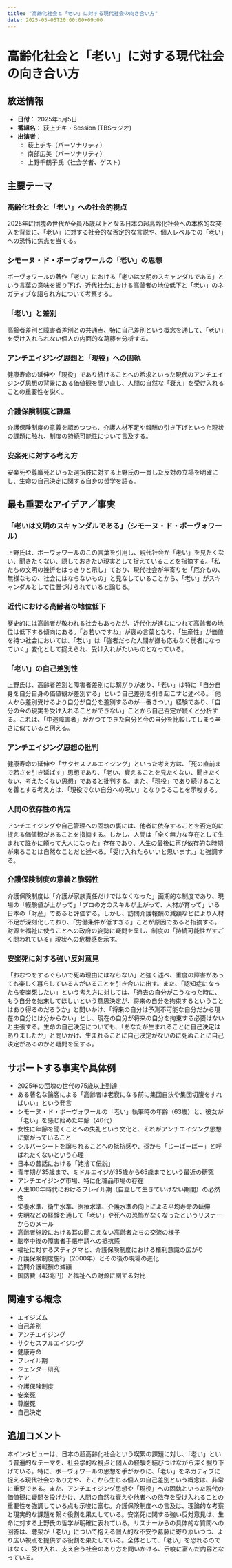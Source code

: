 ```yaml
---
title: "高齢化社会と「老い」に対する現代社会の向き合い方"
date: 2025-05-05T20:00:00+09:00
---
```


# 高齢化社会と「老い」に対する現代社会の向き合い方

## 放送情報
- **日付**： 2025年5月5日
- **番組名**： 荻上チキ・Session (TBSラジオ)
- **出演者**： 
  - 荻上チキ（パーソナリティ）
  - 南部広美（パーソナリティ）
  - 上野千鶴子氏（社会学者、ゲスト）

## 主要テーマ

### 高齢化社会と「老い」への社会的視点
2025年に団塊の世代が全員75歳以上となる日本の超高齢化社会への本格的な突入を背景に、「老い」に対する社会的な否定的な言説や、個人レベルでの「老い」への恐怖に焦点を当てる。

### シモーヌ・ド・ボーヴォワールの「老い」の思想
ボーヴォワールの著作「老い」における「老いは文明のスキャンダルである」という言葉の意味を掘り下げ、近代社会における高齢者の地位低下と「老い」のネガティブな語られ方について考察する。

### 「老い」と差別
高齢者差別と障害者差別との共通点、特に自己差別という概念を通して、「老い」を受け入れられない個人の内面的な葛藤を分析する。

### アンチエイジング思想と「現役」への固執
健康寿命の延伸や「現役」であり続けることへの希求といった現代のアンチエイジング思想の背景にある価値観を問い直し、人間の自然な「衰え」を受け入れることの重要性を説く。

### 介護保険制度と課題
介護保険制度の意義を認めつつも、介護人材不足や報酬の引き下げといった現状の課題に触れ、制度の持続可能性について言及する。

### 安楽死に対する考え方
安楽死や尊厳死といった選択肢に対する上野氏の一貫した反対の立場を明確にし、生命の自己決定に関する自身の哲学を語る。

## 最も重要なアイデア／事実

### 「老いは文明のスキャンダルである」（シモーヌ・ド・ボーヴォワール）
上野氏は、ボーヴォワールのこの言葉を引用し、現代社会が「老い」を見たくない、聞きたくない、隠しておきたい現実として捉えていることを指摘する。「私たちの文明の挫折をはっきりと示し」ており、現代社会が年寄りを「厄介もの、無様なもの、社会にはならないもの」と見なしていることから、「老い」がスキャンダルとして位置づけられていると論じる。

### 近代における高齢者の地位低下
歴史的には高齢者が敬われる社会もあったが、近代化が進むにつれて高齢者の地位は低下する傾向にある。「お若いですね」が褒め言葉となり、「生産性」が価値を持つ社会においては、「老い」は「強者だった人間が嫌も応もなく弱者になっていく」変化として捉えられ、受け入れがたいものとなっている。

### 「老い」の自己差別性
上野氏は、高齢者差別と障害者差別には繋がりがあり、「老い」は特に「自分自身を自分自身の価値観が差別する」という自己差別を引き起こすと述べる。「他人から差別受けるより自分が自分を差別するのが一番きつい」経験であり、「自分の今の現実を受け入れることができない」ことから自己否定が続くと分析する。これは、「中途障害者」がかつてできた自分と今の自分を比較してしまう辛さに似ていると例える。

### アンチエイジング思想の批判
健康寿命の延伸や「サクセスフルエイジング」といった考え方は、「死の直前まで若さを引き延ばす」思想であり、「老い、衰えることを見たくない、聞きたくない、考えたくない思想」であると批判する。また、「現役」であり続けることを善とする考え方は、「現役でない自分への呪い」となりうることを示唆する。

### 人間の依存性の肯定
アンチエイジングや自己管理への固執の裏には、他者に依存することを否定的に捉える価値観があることを指摘する。しかし、人間は「全く無力な存在として生まれて誰かに頼って大人になった」存在であり、人生の最後に再び依存的な時期が来ることは自然なことだと述べる。「受け入れたらいいと思います。」と強調する。

### 介護保険制度の意義と脆弱性
介護保険制度は「介護が家族責任だけではなくなった」画期的な制度であり、現場の「経験値が上がって」「プロの方のスキルが上がって、人材が育って」いる日本の「財産」であると評価する。しかし、訪問介護報酬の減額などにより人材不足が深刻化しており、「労働条件が低すぎる」ことが原因であると指摘する。財源を福祉に使うことへの政府の姿勢に疑問を呈し、制度の「持続可能性がすごく問われている」現状への危機感を示す。

### 安楽死に対する強い反対意見
「おむつをするぐらいで死ぬ理由にはならない」と強く述べ、重度の障害があっても楽しく暮らしている人がいることを引き合いに出す。また、「認知症になったら安楽死したい」という考え方に対しては、「過去の自分がこうなった時に、もう自分を始末してほしいという意思決定が、将来の自分を拘束するということはあり得るのだろうか」と問いかけ、「将来の自分は予測不可能な自分だから現在の自分には分からない」とし、現在の自分が将来の自分を拘束する必要はないと主張する。生命の自己決定についても、「あなたが生まれることに自己決定はありましたか」と問いかけ、生まれることに自己決定がないのに死ぬことに自己決定があるのかと疑問を呈する。

## サポートする事実や具体例

- 2025年の団塊の世代の75歳以上到達
- ある著名な論客による「高齢者は老衰になる前に集団自決や集団切腹をすればいい」という発言
- シモーヌ・ド・ボーヴォワールの「老い」執筆時の年齢（63歳）と、彼女が「老い」を感じ始めた年齢（40代）
- 女性に年齢を聞くことへの失礼という文化と、それがアンチエイジング思想に繋がっていること
- シルバーシートを譲られることへの抵抗感や、孫から「じーばーばー」と呼ばれたくないという心理
- 日本の昔話における「姥捨て伝説」
- 青年期が35歳まで、ミドルエイジが35歳から65歳までという最近の研究
- アンチエイジング市場、特に化粧品市場の存在
- 人生100年時代におけるフレイル期（自立して生きていけない期間）の必然性
- 栄養水準、衛生水準、医療水準、介護水準の向上による平均寿命の延伸
- 失明などの経験を通して「老い」や死への恐怖がなくなったというリスナーからのメール
- 高齢者施設における耳の聞こえない高齢者たちの交流の様子
- 脳卒中後の障害者手帳申請への抵抗感
- 福祉に対するスティグマと、介護保険制度における権利意識の広がり
- 介護保険制度施行（2000年）とその後の現場の進化
- 訪問介護報酬の減額
- 国防費（43兆円）と福祉への財源に関する対比

## 関連する概念

- エイジズム
- 自己差別
- アンチエイジング
- サクセスフルエイジング
- 健康寿命
- フレイル期
- ジェンダー研究
- ケア
- 介護保険制度
- 安楽死
- 尊厳死
- 自己決定

## 追加コメント

本インタビューは、日本の超高齢化社会という喫緊の課題に対し、「老い」という普遍的なテーマを、社会学的な視点と個人の経験を結びつけながら深く掘り下げている。特に、ボーヴォワールの思想を手がかりに、「老い」をネガティブに捉える現代社会のあり方や、そこから生じる個人の自己差別という概念は、非常に重要である。また、アンチエイジング思想や「現役」への固執といった現代の価値観に疑問を投げかけ、人間の自然な衰えや他者への依存を受け入れることの重要性を強調している点も示唆に富む。介護保険制度への言及は、理論的な考察と現実的な課題を繋ぐ役割を果たしている。安楽死に関する強い反対意見は、生命に対する上野氏の哲学が明確に表れている。リスナーからの具体的な質問への回答は、聴衆が「老い」について抱える個人的な不安や葛藤に寄り添いつつ、より広い視点を提供する役割を果たしている。全体として、「老い」を恐れるのではなく、受け入れ、支え合う社会のあり方を問いかける、示唆に富んだ内容となっている。